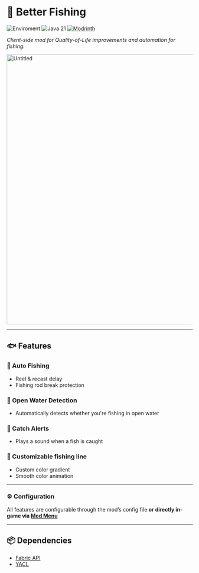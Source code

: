 # 🎣 Better Fishing
![Enviroment](https://img.shields.io/badge/Enviroment-Client-purple)
![Java 21](https://img.shields.io/badge/Language-Java%2021-9B599A.svg?color=orange)
[![Modrinth](https://img.shields.io/modrinth/dt/6HPGnC4U?color=00AF5C&label=downloads&logo=modrinth)](https://modrinth.com/mod/betterfishing)

*Client-side mod for Quality-of-Life improvements and automation for fishing.*

<img width="1913" height="731" alt="Untitled" src="https://github.com/user-attachments/assets/dd746213-6ba2-4f8f-95c0-42dd1bd128ba" />

---

## 🐟 Features

### 🦾 Auto Fishing
- Reel & recast delay
- Fishing rod break protection

### 🌊 Open Water Detection
- Automatically detects whether you're fishing in open water 

### 🔔 Catch Alerts
- Plays a sound when a fish is caught

### 🔧 Customizable fishing line
- Custom color gradient
- Smooth color animation

---

### ⚙️ Configuration
All features are configurable through the mod’s config file **or directly in-game via [Mod Menu](https://modrinth.com/mod/modmenu)**

---

## 📦 Dependencies
- [Fabric API](https://modrinth.com/mod/fabric-api)
- [YACL](https://modrinth.com/mod/yacl)
